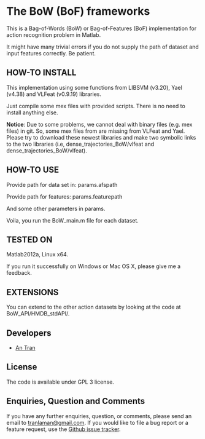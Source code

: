 The BoW (BoF) frameworks
========================

This is a Bag-of-Words (BoW) or Bag-of-Features (BoF) implementation for action recognition problem in Matlab.

It might have many trivial errors if you do not supply the path of dataset and input features correctly. Be patient.

HOW-TO INSTALL
--------------

This implementation using some functions from LIBSVM (v3.20), Yael (v4.38) and VLFeat (v0.9.19) libraries.

Just compile some mex files with provided scripts. There is no need to install anything else.

**Notice**: Due to some problems, we cannot deal with binary files (e.g. mex files) in git. So, some mex files from are missing from VLFeat and Yael. 
Please try to download these newest libraries and make two symbolic links to the two libraries (i.e, dense_trajectories_BoW/vlfeat and dense_trajectories_BoW/vlfeat). 

HOW-TO USE
----------

Provide path for data set in: params.afspath

Provide path for features: params.featurepath

And some other parameters in params.

Voila, you run the BoW_main.m file for each dataset.

TESTED ON
---------

Matlab2012a, Linux x64.

If you run it successfully on Windows or Mac OS X, please give me a feedback.

EXTENSIONS
-------------

You can extend to the other action datasets by looking at the code at BoW_API/HMDB_stdAPI/.

Developers
----------

* [An Tran](http://antran89.github.io/)

License
-------

The code is available under GPL 3 license.

Enquiries, Question and Comments
--------------------------------

If you have any further enquiries, question, or comments, please send an email
to [tranlaman@gmail.com](). If you would like to file a bug report or a feature request, use the  [Github issue tracker](https://github.com/howtobeahacker/BoW_frameworks/issues).
